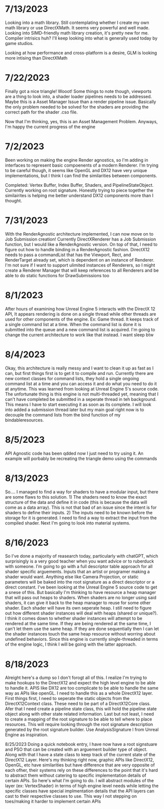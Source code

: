 # 7/13/2023
Looking into a math library. Still contemplating whether I create my own math library or use DirectXMath.
It seems very powerful and well made. Looking into SIMD-friendly math library creation, it's pretty new for me. Compiler intrisics huh?
I'll keep looking into what is generally used today by game studios.

Looking at how performance and cross-platform is a desire, GLM is looking more intising than DirectXMath

# 7/22/2023
Finally got a nice triangle! Wooot! Some things to note though, viewports are a thing to look into, a shader 
loader pipelines needs to be addressed. Maybe this is a Asset Manager Issue than a render pipeline issue. Basically the only problem
needed to be solved for the shaders are providing the correct path for the shader .cso file. 

Now that I'm thinking, yes, this is an Asset Management Problem. Anyways, I'm happy the current progress of the engine

# 7/2/2023
Been working on making the engine Render agnostics, so I'm adding in interfaces to represent basic compoenents of a modern Renderer.
I'm trying to be careful though, it seems like OpenGL and DX12 have very unique implementations, but I think I can find the similarities between components.

Completed: Vertex Buffer, Index Buffer, Shaders, and PipelineStateObject. Currently working on root signature. Honestly trying to piece together the similairites is 
helping me better understand DX12 components more than I thought.

# 7/31/2023
With the RenderAgnostic architecture implemented, I can now move on to Job Submission creation! Currently DirectXRenderer has a Job Submission function, but I would like a RenderAgnostic version.
On top of that, I need to figure out how to handle binding in a RenderAgnostic fashion. DirectX12 needs to pass a commandList that has the Viewport, Rect, and RenderTarget already set, which is 
dependent on an instance of Renderer. I'm not sure if I want to support ulimited instances of Renderers, so I might create a Renderer Manager that will keep references to all Renderers and be able to do static functions
for DrawSubmissions too

# 8/1/2023
After hours of examining how Unreal Engine 5 interacts with the DirectX 12 API, It appears rendering is done on a single thread while other threads are used for other components of the engine. Ex: Game thread. It 
keeps track of a single command list at a time. When the command list is done it is submitted into the queue and a new command list is acquired. I'm going to change the current architecture to work like that instead. I want sleep btw

# 8/4/2023
Okay, this architecture is really messy and I want to clean it up as fast as I can, but first things first is to get it to compile and run. Currently there are new context classes for command lists, they hold a single ongoing command list
at a time and you can access it and do what you need to do it at anytime. This was learned from looking at Unreal Engine 5's  source code. The unfortunate thing is this engine is not multi-threaded yet, meaning that I can't have completed
be submitted in a seperate thread in teh background. This means I have to start executing it as soon as its complete. I will look into added a submission thread later but my main goal right now is to decouple the command lists from the bind
function of my bindableresources.

# 8/5/2023
API Agnostic code has been qdded now I just need to try using it. An example will porbably be recreating the triangle demo using the commands

# 8/13/2023
So.... I managed to find a way for shaders to have a modular input, but there are some flaws to this solution. 1) The shaders need to know the exact structure of the data and define it in code (this is because the data will come as a data array). 
This is not that bad of an issue since the intent is for shaders to define their inputs. 2) The inputs need to be known before the storage for it is generated. I need to find a way to extract the input from the compiled shader. Next I'm going to look into 
material systems.

# 8/16/2023
So I've done a majority of reasearch today, particularly with chatGPT, which surprisingly is a very good teacher when you want advice or to ruberduck with someone. I'm going to go with a full descriptor table approach for all shader specific arguements. 
Inputs that an artist or programer making a shader would want. Anything else like Camera Projection, or static parameters will be baked into the root signature as a direct descriptor or a direct constant. I've been looking at the Unreal Engine 5 source code to get a snese of this.
But basically I'm thinking to have resource a heap manager that will pass out heaps to shaders. When shaders are no longer using said shaders, it can give it back to the heap manager to reuse for some other shader. Each shader will have its own seperate heap. I still need to figure out
how different shader instances will deal with heaps (shared or unique?). I think it comes down to whether shader instances will attempt to be rendered at the same time. If they are being rendered at the same time, I can't let them use the same heap. If they are done sequentially
then I can let the shader instances touch the same heap resource without worring about undefined behaviors. Since this engine is currently single-threaded in terms of the engine logic, I think I will be going with the latter approach.

# 8/18/2023
Alreight here's a dump so I don't forogt all of this. I realize I'm trying to make hookups to the DirectX12 and expect the high level engine to be able to handle it. APIS like DX12 are too complicate to be able to handle the same way as APIs like openGL.
I need to handle this as a whole DirectX12 layer. First things first, I need to seperate the static objects from the DirectX12Context class. These need to be part of a DirectX12Core class. Afer that I need create a pipeline state class, this will hold the pipeline state object 
along with other state related information. Last but not least, I need to create a mapping of the root signature to be able to tell where to place resources. This will require looking through the root signature description generated by the root signature builder. Use AnalysisSignature 
l from Unreal Engine as inspiration.

8/25/2023
Doing a quick notebook entry, I have now have a root signstuare and PSO that can be created with an arguement builder type of object. Along with that I have a state class to keep track of the current state of the DirectX12 Layer. Here's my thinking right now, graphic APIs like DirectX12, OpenGL, etc have similarities but have difference that are very opposite of each ofher, their systems rely on these differences to the point that it's hard to abstract them without catering to specific implementation details of certain APIs. So here's what I'm going to do. I will abstract modules of the layer (ex: VertexShader) in terms of high engine level needs while letting the specific classes have special implmentation details that the API layers can cast to their respective classes to use. This way I not stepping on toes/making it harder to implement certain APIs
